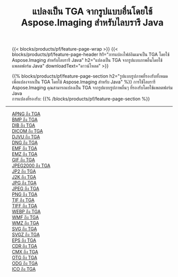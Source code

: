﻿---
title: แปลงเป็น TGA จากรูปแบบอื่นโดยใช้ Aspose.Imaging สำหรับไลบรารี Java 
weight: 3920
url: /th/java/conversion/to/tga 
lang: th
langdirlevel: 2
locales: zh-hans,ja,it,ru,de,es,fr,nl,id,lt,pl,pt,vi,tr,ko,zh-hant,ar,hi,th,sv,cs,uk,he
description: การใช้ Aspose.Imaging คุณสามารถแปลงเป็น TGA จากรูปแบบอื่นโดยใช้ Java
---

{{< blocks/products/pf/feature-page-wrap >}}
{{< blocks/products/pf/feature-page-header h1="การแปลงไฟล์อิมเมจเป็น TGA โดยใช้ Aspose.Imaging สำหรับไลบรารี Java" h2="แปลงเป็น TGA จากรูปแบบภาพอื่นโดยใช้แพลตฟอร์ม Java" downloadText="ดาวน์โหลด" >}}


{{% blocks/products/pf/feature-page-section  h2="รูปแบบรูปภาพที่รองรับทั้งหมดเพื่อแปลงจากเป็น TGA โดยใช้ Aspose.Imaging สำหรับ Java" %}}
การใช้ไลบรารี Aspose.Imaging คุณสามารถแปลงเป็น TGA จากรูปแบบรูปภาพอื่นๆ ที่รองรับโดยใช้แพลตฟอร์ม Java
<br/>
การแปลงที่รองรับ:
{{% /blocks/products/pf/feature-page-section %}}
<div class="container-fluid productfamilypage bg-gray">
    <div class="convertypes bg-gray agp-content section">
        <div class="container">
		<hr style="margin-left:-20px;"/>
		<div class="row other-converters">
		    <div class='col-md-2 other-converter remove-lp remove-rp'><a href="/imaging/th/java/conversion/apng-to-tga" >APNG ถึง TGA</a></div>
<div class='col-md-2 other-converter remove-lp remove-rp'><a href="/imaging/th/java/conversion/bmp-to-tga" >BMP ถึง TGA</a></div>
<div class='col-md-2 other-converter remove-lp remove-rp'><a href="/imaging/th/java/conversion/dib-to-tga" >DIB ถึง TGA</a></div>
<div class='col-md-2 other-converter remove-lp remove-rp'><a href="/imaging/th/java/conversion/dicom-to-tga" >DICOM ถึง TGA</a></div>
<div class='col-md-2 other-converter remove-lp remove-rp'><a href="/imaging/th/java/conversion/djvu-to-tga" >DJVU ถึง TGA</a></div>
<div class='col-md-2 other-converter remove-lp remove-rp'><a href="/imaging/th/java/conversion/dng-to-tga" >DNG ถึง TGA</a></div>
<div class='col-md-2 other-converter remove-lp remove-rp'><a href="/imaging/th/java/conversion/emf-to-tga" >EMF ถึง TGA</a></div>
<div class='col-md-2 other-converter remove-lp remove-rp'><a href="/imaging/th/java/conversion/emz-to-tga" >EMZ ถึง TGA</a></div>
<div class='col-md-2 other-converter remove-lp remove-rp'><a href="/imaging/th/java/conversion/gif-to-tga" >GIF ถึง TGA</a></div>
<div class='col-md-2 other-converter remove-lp remove-rp'><a href="/imaging/th/java/conversion/jpeg2000-to-tga" >JPEG2000 ถึง TGA</a></div>
<div class='col-md-2 other-converter remove-lp remove-rp'><a href="/imaging/th/java/conversion/jp2-to-tga" >JP2 ถึง TGA</a></div>
<div class='col-md-2 other-converter remove-lp remove-rp'><a href="/imaging/th/java/conversion/j2k-to-tga" >J2K ถึง TGA</a></div>
<div class='col-md-2 other-converter remove-lp remove-rp'><a href="/imaging/th/java/conversion/jpg-to-tga" >JPG ถึง TGA</a></div>
<div class='col-md-2 other-converter remove-lp remove-rp'><a href="/imaging/th/java/conversion/jpeg-to-tga" >JPEG ถึง TGA</a></div>
<div class='col-md-2 other-converter remove-lp remove-rp'><a href="/imaging/th/java/conversion/png-to-tga" >PNG ถึง TGA</a></div>
<div class='col-md-2 other-converter remove-lp remove-rp'><a href="/imaging/th/java/conversion/tif-to-tga" >TIF ถึง TGA</a></div>
<div class='col-md-2 other-converter remove-lp remove-rp'><a href="/imaging/th/java/conversion/tiff-to-tga" >TIFF ถึง TGA</a></div>
<div class='col-md-2 other-converter remove-lp remove-rp'><a href="/imaging/th/java/conversion/webp-to-tga" >WEBP ถึง TGA</a></div>
<div class='col-md-2 other-converter remove-lp remove-rp'><a href="/imaging/th/java/conversion/wmf-to-tga" >WMF ถึง TGA</a></div>
<div class='col-md-2 other-converter remove-lp remove-rp'><a href="/imaging/th/java/conversion/wmz-to-tga" >WMZ ถึง TGA</a></div>
<div class='col-md-2 other-converter remove-lp remove-rp'><a href="/imaging/th/java/conversion/svg-to-tga" >SVG ถึง TGA</a></div>
<div class='col-md-2 other-converter remove-lp remove-rp'><a href="/imaging/th/java/conversion/svgz-to-tga" >SVGZ ถึง TGA</a></div>
<div class='col-md-2 other-converter remove-lp remove-rp'><a href="/imaging/th/java/conversion/eps-to-tga" >EPS ถึง TGA</a></div>
<div class='col-md-2 other-converter remove-lp remove-rp'><a href="/imaging/th/java/conversion/cdr-to-tga" >CDR ถึง TGA</a></div>
<div class='col-md-2 other-converter remove-lp remove-rp'><a href="/imaging/th/java/conversion/cmx-to-tga" >CMX ถึง TGA</a></div>
<div class='col-md-2 other-converter remove-lp remove-rp'><a href="/imaging/th/java/conversion/otg-to-tga" >OTG ถึง TGA</a></div>
<div class='col-md-2 other-converter remove-lp remove-rp'><a href="/imaging/th/java/conversion/odg-to-tga" >ODG ถึง TGA</a></div>
<div class='col-md-2 other-converter remove-lp remove-rp'><a href="/imaging/th/java/conversion/ico-to-tga" >ICO ถึง TGA</a></div>
                </div>
        </div>
    </div>
</div>
<br/>


